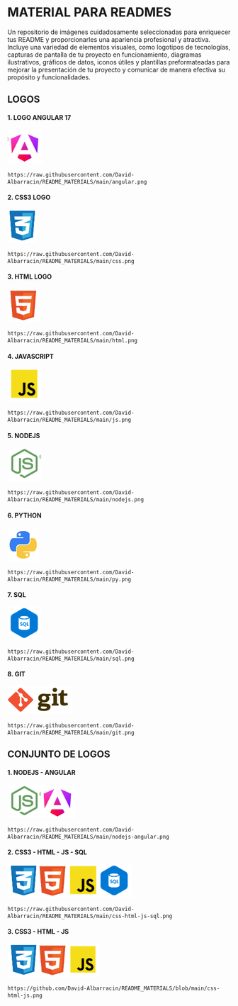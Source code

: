 # MATERIAL PARA READMES	

Un repositorio de imágenes cuidadosamente seleccionadas para enriquecer tus README y proporcionarles una apariencia profesional y atractiva. Incluye una variedad de elementos visuales, como logotipos de tecnologías, capturas de pantalla de tu proyecto en funcionamiento, diagramas ilustrativos, gráficos de datos, iconos útiles y plantillas preformateadas para mejorar la presentación de tu proyecto y comunicar de manera efectiva su propósito y funcionalidades.

## LOGOS



####  1. LOGO ANGULAR 17

![ANGULAR](https://raw.githubusercontent.com/David-Albarracin/README_MATERIALS/main/angular.png)

```
https://raw.githubusercontent.com/David-Albarracin/README_MATERIALS/main/angular.png
```

####  2. CSS3 LOGO

![CSS](https://raw.githubusercontent.com/David-Albarracin/README_MATERIALS/main/css.png)

```
https://raw.githubusercontent.com/David-Albarracin/README_MATERIALS/main/css.png
```

#### 3. HTML LOGO

![HMTL](https://raw.githubusercontent.com/David-Albarracin/README_MATERIALS/main/html.png)

```
https://raw.githubusercontent.com/David-Albarracin/README_MATERIALS/main/html.png
```

####  4. JAVASCRIPT

![JAVASCRIPT](https://raw.githubusercontent.com/David-Albarracin/README_MATERIALS/main/js.png)

```
https://raw.githubusercontent.com/David-Albarracin/README_MATERIALS/main/js.png
```

####  5. NODEJS

![NODEJS](https://raw.githubusercontent.com/David-Albarracin/README_MATERIALS/main/nodejs.png)

```
https://raw.githubusercontent.com/David-Albarracin/README_MATERIALS/main/nodejs.png
```

####  6. PYTHON

![PYTHON](https://raw.githubusercontent.com/David-Albarracin/README_MATERIALS/main/py.png)

```
https://raw.githubusercontent.com/David-Albarracin/README_MATERIALS/main/py.png
```

####  7. SQL

![SQL](https://raw.githubusercontent.com/David-Albarracin/README_MATERIALS/main/sql.png)

```
https://raw.githubusercontent.com/David-Albarracin/README_MATERIALS/main/sql.png
```

#### 8. GIT

![GIT](https://raw.githubusercontent.com/David-Albarracin/README_MATERIALS/main/git.png)

```
https://raw.githubusercontent.com/David-Albarracin/README_MATERIALS/main/git.png
```



## CONJUNTO DE LOGOS

#### 1. NODEJS - ANGULAR

![NODEJS_ANGULAR](https://raw.githubusercontent.com/David-Albarracin/README_MATERIALS/main/nodejs-angular.png)

```
https://raw.githubusercontent.com/David-Albarracin/README_MATERIALS/main/nodejs-angular.png
```

#### 2. CSS3 - HTML - JS - SQL

![CSS3_HTML_JS_SQL](https://raw.githubusercontent.com/David-Albarracin/README_MATERIALS/main/css-html-js-sql.png)

```
https://raw.githubusercontent.com/David-Albarracin/README_MATERIALS/main/css-html-js-sql.png
```

####  3. CSS3 - HTML - JS

![CSS-HTML-JS](https://raw.githubusercontent.com/David-Albarracin/README_MATERIALS/main/css-html-js.png)

``` 
https://github.com/David-Albarracin/README_MATERIALS/blob/main/css-html-js.png
```


